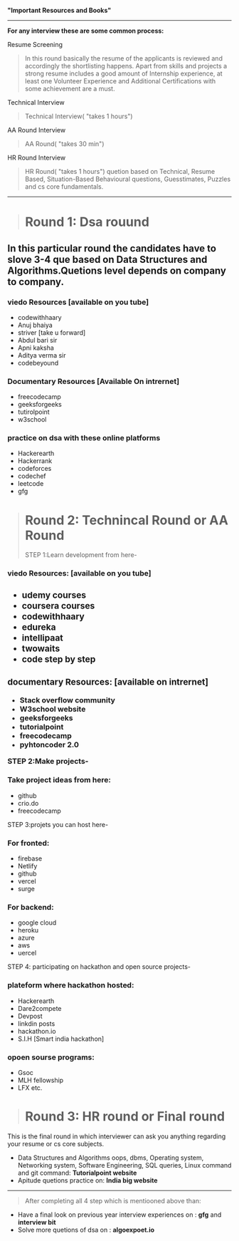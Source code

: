 **"Important Resources and Books"**
*********************************************************************************************************************************************************************************
**For any interview these are some common process:**

Resume Screening
>In this round basically the resume of the applicants is reviewed and accordingly the shortlisting happens. 
Apart from skills and projects a strong resume includes a good amount of Internship experience, at least one Volunteer Experience and Additional Certifications with some achievement are a must.

Technical Interview
>Technical Interview( "takes 1 hours")


AA Round Interview
>AA Round( "takes 30 min")

HR Round Interview
>HR Round( "takes 1 hours")
quetion based on Technical, Resume Based, Situation-Based Behavioural questions, Guesstimates, Puzzles and cs core fundamentals.

*********************************************************************************************************************************************************************************

>**<h1>Round 1: Dsa rouund</h1>**
<h2>In this particular round the candidates have to slove 3-4 que based on Data Structures and Algorithms.Quetions level depends on company to company.</h2>

**<h3>viedo Resources [available on you tube]</h3>**
* codewithhaary 
* Anuj bhaiya 
* striver [take u forward]
* Abdul bari sir
* Apni kaksha 
* Aditya verma sir
* codebeyound

**<h3>Documentary Resources [Available On intrernet]</h3>**
* freecodecamp
* geeksforgeeks
* tutirolpoint
* w3school

**<h3>practice on dsa with these online platforms</h3>**
* Hackerearth
* Hackerrank
* codeforces
* codechef
* leetcode
* gfg

>**<h1>Round 2: Technincal Round or AA Round</h1>**
STEP 1:Learn development from here-

**<h3>viedo Resources: [available on you tube]<h3>** 

* udemy courses
* coursera courses
* codewithhaary
* edureka
* intellipaat
* twowaits
* code step by step

**<h3>documentary Resources: [available on intrernet]</h3>**
 
* Stack overflow community
* W3school website
* geeksforgeeks
* tutorialpoint
* freecodecamp
* pyhtoncoder 2.0

STEP 2:Make projects-
 
<h3>Take project ideas from here:</h3>
 
* github
* crio.do
* freecodecamp

STEP 3:projets you can host here-
 
<h3>For fronted:</h3>
 
* firebase
* Netlify
* github
* vercel
* surge
 
<h3>For backend:</h3>
 
* google cloud
* heroku
* azure
* aws 
* uercel
 
STEP 4: participating on hackathon and open source projects-
 
<h3>plateform where hackathon hosted:</h3>
 
* Hackerearth
* Dare2compete
* Devpost
* linkdin posts
* hackathon.io
* S.I.H [Smart india hackathon]
 

<h3>opoen sourse programs:</h3>
 
* Gsoc
* MLH fellowship
* LFX etc.

>**<h1>Round 3: HR round or Final round</h1>**
 
This is the final round in which interviewer can ask you anything regarding your resume or cs core subjects.

* Data Structures and Algorithms oops, dbms, Operating system, Networking system, Software Engineering, SQL queries, Linux command and git command: **Tutorialpoint website**
* Apitude quetions practice on: **India big website**


*********************************************************************************************************************************************************************************
>After completing all 4 step which is mentiooned above than:
* Have a final look on previous year interview experiences on : **gfg** and **interview bit**
* Solve  more quetions of dsa on : **algoexpoet.io**




